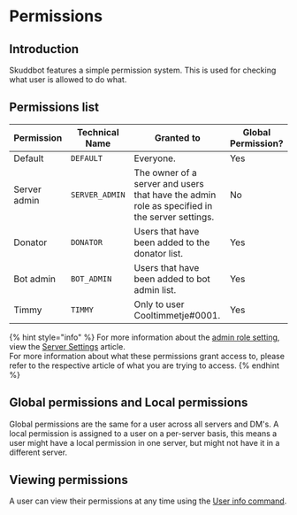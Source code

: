 # Permissions

## Introduction
Skuddbot features a simple permission system. This is used for checking what user is allowed to do what.

## Permissions list
| Permission   | Technical Name | Granted to                                                                                    | Global Permission? |
|--------------|----------------|-----------------------------------------------------------------------------------------------|--------------------|
| Default      | `DEFAULT`      | Everyone.                                                                                     | Yes                |
| Server admin | `SERVER_ADMIN` | The owner of a server and users that have the admin role as specified in the server settings. | No                 |
| Donator      | `DONATOR`      | Users that have been added to the donator list.                                               | Yes                |
| Bot admin    | `BOT_ADMIN`    | Users that have been added to bot admin list.                                                 | Yes                |
| Timmy        | `TIMMY`        | Only to user Cooltimmetje#0001.                                                               | Yes                |
{% hint style="info" %}
For more information about the [admin role setting](/Features/server-settings.md), view the [Server Settings](/Features/server-settings.md) article.  
For more information about what these permissions grant access to, please refer to the respective article of what you are trying to access.
{% endhint %}

## Global permissions and Local permissions
Global permissions are the same for a user across all servers and DM's.
A local permission is assigned to a user on a per-server basis, this means a user might have a local permission in one server, but might not have it in a different server.

## Viewing permissions
A user can view their permissions at any time using the [User info command](/Commands/user-info-command.md). 